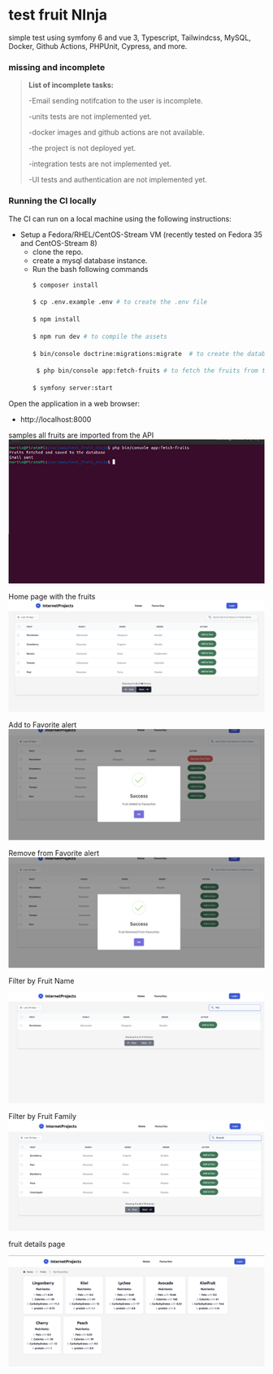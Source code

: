 # test fruit NInja

simple test using symfony 6 and vue 3, Typescript, Tailwindcss, MySQL, Docker, Github Actions, PHPUnit, Cypress, and more.


### missing and incomplete

> **List of incomplete tasks:**
>
> -Email sending notifcation to the user is incomplete.
>
> -units tests are not implemented yet.
>
> -docker images and github actions are not available.
>
>  -the project is not deployed yet.
>
> -integration tests are not implemented yet.
>
> -UI tests and authentication are not implemented yet.

### Running the CI locally

The CI can run on a local machine using the following instructions:

- Setup a Fedora/RHEL/CentOS-Stream VM (recently tested on Fedora 35 and CentOS-Stream 8)
    - clone the repo.
    - create a mysql database instance.
    - Run the bash following commands
      ```bash
      $ composer install
      
      $ cp .env.example .env # to create the .env file
      
      $ npm install
      
      $ npm run dev # to compile the assets
      
      $ bin/console doctrine:migrations:migrate  # to create the database tables
      
       $ php bin/console app:fetch-fruits # to fetch the fruits from the API
      
      $ symfony server:start

      ```

Open the application in a web browser:

- http://localhost:8000

samples
all fruits are imported from the API
![img.png](img.png)

Home page with the fruits
![img_1.png](img_1.png)
   
Add to Favorite alert
![img_2.png](img_2.png)

Remove from Favorite alert
![img_3.png](img_3.png)

Filter by Fruit Name

![img_4.png](img_4.png)

Filter by Fruit Family
![img_5.png](img_5.png)

fruit details page

![img_6.png](img_6.png)